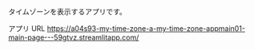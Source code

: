 タイムゾーンを表示するアプリです。

アプリ URL
https://a04s93-my-time-zone-a-my-time-zone-appmain01-main-page---59gtvz.streamlitapp.com/
